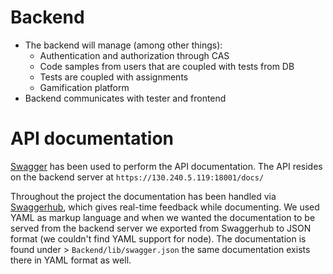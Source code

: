 # Backend
* The backend will manage (among other things):
    * Authentication and authorization through CAS
    * Code samples from users that are coupled with tests from DB
    * Tests are coupled with assignments
    * Gamification platform
* Backend communicates with tester and frontend

# API documentation
[Swagger](https://swagger.io/) has been used to perform the API documentation. The API resides on the backend server at `https://130.240.5.119:18001/docs/`

Throughout the project the documentation has been handled via [Swaggerhub](https://app.swaggerhub.com), which gives real-time feedback while documenting. We used YAML as markup language and when we wanted the documentation to be served from the backend server we exported from Swaggerhub to JSON format (we couldn't find YAML support for node). The documentation is found under > `Backend/lib/swagger.json` the same documentation exists there in YAML format as well.  

